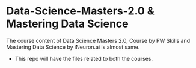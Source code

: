 # Data-Science-Masters-2.0 & Mastering Data Science 

The course content of Data Science Masters 2.0, Course by PW Skills and Mastering Data Science by iNeuron.ai is almost same.
* This repo will have the files related to both the courses.
